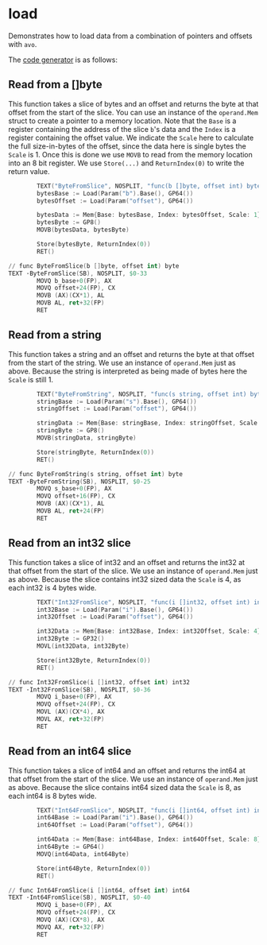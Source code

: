 # load

Demonstrates how to load data from a combination of pointers and offsets with `avo`.

The [code generator](asm.go) is as follows:

## Read from a []byte

This function takes a slice of bytes and an offset and returns the byte at that
offset from the start of the slice. You can use an instance of the
`operand.Mem` struct to create a pointer to a memory location. Note that the
`Base` is a register containing the address of the slice `b`'s data and the
`Index` is a register containing the offset value. We indicate the `Scale` here
to calculate the full size-in-bytes of the offset, since the data here is
single bytes the `Scale` is 1. Once this is done we use `MOVB` to read from the
memory location into an 8 bit register. We use `Store(...)` and
`ReturnIndex(0)` to write the return value.

[embedmd]:# (asm.go go /.*TEXT.*ByteFromSlice/ /RET.*/)
```go
        TEXT("ByteFromSlice", NOSPLIT, "func(b []byte, offset int) byte")
        bytesBase := Load(Param("b").Base(), GP64())
        bytesOffset := Load(Param("offset"), GP64())

        bytesData := Mem{Base: bytesBase, Index: bytesOffset, Scale: 1}
        bytesByte := GP8()
        MOVB(bytesData, bytesByte)

        Store(bytesByte, ReturnIndex(0))
        RET()
```

[embedmd]:# (mem.s)
```s
// func ByteFromSlice(b []byte, offset int) byte
TEXT ·ByteFromSlice(SB), NOSPLIT, $0-33
        MOVQ b_base+0(FP), AX
        MOVQ offset+24(FP), CX
        MOVB (AX)(CX*1), AL
        MOVB AL, ret+32(FP)
        RET
```

## Read from a string

This function takes a string and an offset and returns the byte at that offset
from the start of the string. We use an instance of `operand.Mem` just as
above. Because the string is interpreted as being made of bytes here the
`Scale` is still 1.

[embedmd]:# (asm.go go /.*TEXT.*ByteFromSlice/ /RET.*/)
```go
        TEXT("ByteFromString", NOSPLIT, "func(s string, offset int) byte")
        stringBase := Load(Param("s").Base(), GP64())
        stringOffset := Load(Param("offset"), GP64())

        stringData := Mem{Base: stringBase, Index: stringOffset, Scale: 1}
        stringByte := GP8()
        MOVB(stringData, stringByte)

        Store(stringByte, ReturnIndex(0))
        RET()
```

[embedmd]:# (mem.s)
```s
// func ByteFromString(s string, offset int) byte
TEXT ·ByteFromString(SB), NOSPLIT, $0-25
        MOVQ s_base+0(FP), AX
        MOVQ offset+16(FP), CX
        MOVB (AX)(CX*1), AL
        MOVB AL, ret+24(FP)
        RET
```

## Read from an int32 slice

This function takes a slice of int32 and an offset and returns the int32 at
that offset from the start of the slice. We use an instance of `operand.Mem`
just as above. Because the slice contains int32 sized data the `Scale` is 4, as
each int32 is 4 bytes wide.

[embedmd]:# (asm.go go /.*TEXT.*ByteFromSlice/ /RET.*/)
```go
        TEXT("Int32FromSlice", NOSPLIT, "func(i []int32, offset int) int32")
        int32Base := Load(Param("i").Base(), GP64())
        int32Offset := Load(Param("offset"), GP64())

        int32Data := Mem{Base: int32Base, Index: int32Offset, Scale: 4}
        int32Byte := GP32()
        MOVL(int32Data, int32Byte)

        Store(int32Byte, ReturnIndex(0))
        RET()
```

[embedmd]:# (mem.s)
```s
// func Int32FromSlice(i []int32, offset int) int32
TEXT ·Int32FromSlice(SB), NOSPLIT, $0-36
        MOVQ i_base+0(FP), AX
        MOVQ offset+24(FP), CX
        MOVL (AX)(CX*4), AX
        MOVL AX, ret+32(FP)
        RET
```

## Read from an int64 slice

This function takes a slice of int64 and an offset and returns the int64 at
that offset from the start of the slice. We use an instance of `operand.Mem`
just as above. Because the slice contains int64 sized data the `Scale` is 8, as
each int64 is 8 bytes wide.

[embedmd]:# (asm.go go /.*TEXT.*ByteFromSlice/ /RET.*/)
```go
        TEXT("Int64FromSlice", NOSPLIT, "func(i []int64, offset int) int64")
        int64Base := Load(Param("i").Base(), GP64())
        int64Offset := Load(Param("offset"), GP64())

        int64Data := Mem{Base: int64Base, Index: int64Offset, Scale: 8}
        int64Byte := GP64()
        MOVQ(int64Data, int64Byte)

        Store(int64Byte, ReturnIndex(0))
        RET()
```

[embedmd]:# (mem.s)
```s
// func Int64FromSlice(i []int64, offset int) int64
TEXT ·Int64FromSlice(SB), NOSPLIT, $0-40
        MOVQ i_base+0(FP), AX
        MOVQ offset+24(FP), CX
        MOVQ (AX)(CX*8), AX
        MOVQ AX, ret+32(FP)
        RET
```
